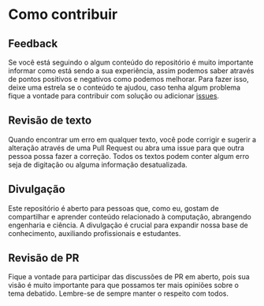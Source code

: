 # Como contribuir

## Feedback

Se você está seguindo o algum conteúdo do repositório é muito importante informar como está sendo a sua experiência, assim podemos saber através de pontos positivos e negativos como podemos melhorar. Para fazer isso, deixe uma estrela se o conteúdo te ajudou, caso tenha algum problema fique a vontade para contribuir com solução ou adicionar [issues](https://github.com/RickelmeDias/Route-120/issues).

## Revisão de texto

Quando encontrar um erro em qualquer texto, você pode corrigir e sugerir a alteração através de uma Pull Request ou abra uma issue para que outra pessoa possa fazer a correção. Todos os textos podem conter algum erro seja de digitação ou alguma informação desatualizada.

## Divulgação

Este repositório é aberto para pessoas que, como eu, gostam de compartilhar e aprender conteúdo relacionado à computação, abrangendo engenharia e ciência. A divulgação é crucial para expandir nossa base de conhecimento, auxiliando profissionais e estudantes.

## Revisão de PR

Fique a vontade para participar das discussões de PR em aberto, pois sua visão é muito importante para que possamos ter mais opiniões sobre o tema debatido. Lembre-se de sempre manter o respeito com todos.